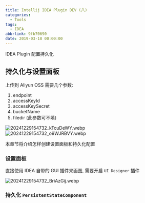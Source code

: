 ```yaml
---
title: Intellij IDEA Plugin DEV (八)
categories:
  - Tools
tags:
  - IDEA
abbrlink: 9fb70690
date: 2019-03-18 00:00:00
---
```


IDEA Plugin 配置持久化

## 持久化与设置面板

上传到 Aliyun OSS 需要几个参数:

1. endpoint
2. accessKeyId
3. accessKeySecret
4. bucketName
5. filedir (此参数可不填)

![20241229154732_kTcuDeWY.webp](20241229154732_kTcuDeWY.webp)
![20241229154732_o9WJRBVY.webp](20241229154732_o9WJRBVY.webp)

本章节将介绍怎样创建设置面板和持久化配置

### 设置面板

直接使用 IDEA 自带的 GUI 插件来画图, 需要开启 `UI Designer` 插件

![20241229154732_BriAzGij.webp](20241229154732_BriAzGij.webp)

### 持久化 `PersistentStateComponent`
